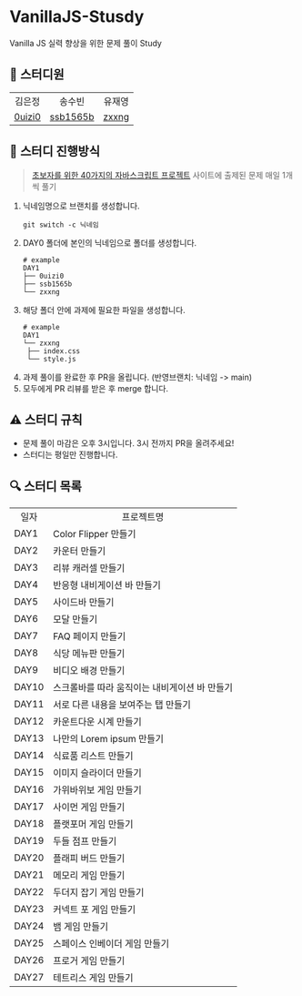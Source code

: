 # VanillaJS-Stusdy

Vanilla JS 실력 향상을 위한 문제 풀이 Study

## 🚀 스터디원

<table>
	<tr align="center">
		<td>김은정</td>
		<td>송수빈</td>
		<td>유재영</td>
	</tr>
	<tr align="center">
		<td><a href='https://github.com/0uizi0'>0uizi0</a></td>
		<td><a href='https://github.com/ssb1565b'>ssb1565b</a></td>
		<td><a href='https://github.com/zxxng'>zxxng</a></td>
	</tr>
</table>

## 📌 스터디 진행방식

> <a href="https://www.freecodecamp.org/korean/news/javascript-projects-for-beginners/">초보자를 위한 40가지의 자바스크립트 프로젝트</a> 사이트에 출제된 문제 매일 1개씩 풀기

1. 닉네임명으로 브랜치를 생성합니다.
   ```
   git switch -c 닉네임
   ```
2. DAY0 폴더에 본인의 닉네임으로 폴더를 생성합니다.
   ```shell
   # example
   DAY1
   ├── 0uizi0
   ├── ssb1565b
   └── zxxng
   ```
3. 해당 폴더 안에 과제에 필요한 파일을 생성합니다.
   ```shell
   # example
   DAY1
   └── zxxng
    ├── index.css
    └── style.js
   ```
4. 과제 풀이를 완료한 후 PR을 올립니다. (반영브랜치: 닉네임 -> main)
5. 모두에게 PR 리뷰를 받은 후 merge 합니다.

## ⚠️ 스터디 규칙

- 문제 풀이 마감은 오후 3시입니다. 3시 전까지 PR을 올려주세요!<br>
- 스터디는 평일만 진행합니다.

## 🔍 스터디 목록

<table>
  <tr align="center">
    <td>일자</td>
    <td>프로젝트명</td>
  </tr>
  <tr>
    <td>DAY1</td>
    <td>Color Flipper 만들기</td>
  </tr>
  <tr>
    <td>DAY2</td>
    <td>카운터 만들기</td>
  </tr>
  <tr>
    <td>DAY3</td>
    <td>리뷰 캐러셀 만들기</td>
  </tr>
  <tr>
    <td>DAY4</td>
    <td>반응형 내비게이션 바 만들기</td>
  </tr>
  <tr>
    <td>DAY5</td>
    <td>사이드바 만들기</td>
  </tr>
  <tr>
    <td>DAY6</td>
    <td>모달 만들기</td>
  </tr>
  <tr>
    <td>DAY7</td>
    <td>FAQ 페이지 만들기</td>
  </tr>
  <tr>
    <td>DAY8</td>
    <td>식당 메뉴판 만들기</td>
  </tr>
  <tr>
    <td>DAY9</td>
    <td>비디오 배경 만들기</td>
  </tr>
  <tr>
    <td>DAY10</td>
    <td>스크롤바를 따라 움직이는 내비게이션 바 만들기</td>
  </tr>
  <tr>
    <td>DAY11</td>
    <td>서로 다른 내용을 보여주는 탭 만들기</td>
  </tr>
  <tr>
    <td>DAY12</td>
    <td>카운트다운 시계 만들기</td>
  </tr>
  <tr>
    <td>DAY13</td>
    <td>나만의 Lorem ipsum 만들기</td>
  </tr>
  <tr>
    <td>DAY14</td>
    <td>식료품 리스트 만들기</td>
  </tr>
  <tr>
    <td>DAY15</td>
    <td>이미지 슬라이더 만들기</td>
  </tr>
  <tr>
    <td>DAY16</td>
    <td>가위바위보 게임 만들기</td>
  </tr>
  <tr>
    <td>DAY17</td>
    <td>사이먼 게임 만들기</td>
  </tr>
  <tr>
    <td>DAY18</td>
    <td>플랫포머 게임 만들기</td>
  </tr>
  <tr>
    <td>DAY19</td>
    <td>두들 점프 만들기</td>
  </tr>
  <tr>
    <td>DAY20</td>
    <td>플래피 버드 만들기</td>
  </tr>
  <tr>
    <td>DAY21</td>
    <td>메모리 게임 만들기</td>
  </tr>
  <tr>
    <td>DAY22</td>
    <td>두더지 잡기 게임 만들기</td>
  </tr>
  <tr>
    <td>DAY23</td>
    <td>커넥트 포 게임 만들기</td>
  </tr>
  <tr>
    <td>DAY24</td>
    <td>뱀 게임 만들기</td>
  </tr>
  <tr>
    <td>DAY25</td>
    <td>스페이스 인베이더 게임 만들기</td>
  </tr>
  <tr>
    <td>DAY26</td>
    <td>프로거 게임 만들기</td>
  </tr>
  <tr>
    <td>DAY27</td>
    <td>테트리스 게임 만들기</td>
  </tr>
</table>
